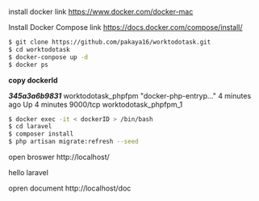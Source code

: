 install docker
 link https://www.docker.com/docker-mac

Install Docker Compose
 link https://docs.docker.com/compose/install/


```bash
$ git clone https://github.com/pakaya16/worktodotask.git
$ cd worktodotask
$ docker-conpose up -d
$ docker ps
```
**copy dockerId**

**_345a3a6b9831_**        worktodotask_phpfpm   "docker-php-entryp..."   4 minutes ago       Up 4 minutes        9000/tcp                      worktodotask_phpfpm_1

```bash
$ docker exec -it < dockerID > /bin/bash
$ cd laravel
$ composer install
$ php artisan migrate:refresh --seed

```
open broswer
 http://localhost/
 
 hello laravel
 
opren document
 http://localhost/doc